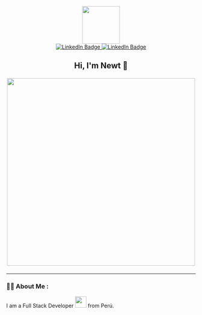 <div id="header" align="center">
  <img src="https://avatars.githubusercontent.com/u/87625663?v=4" width="100"/>
  
  <div id="badges">
    <a href="https://www.linkedin.com/in/axel-mu%C3%B1oz/" target="_blank" >
      <img src="https://img.shields.io/badge/LinkedIn-blue?style=for-the-badge&logo=linkedin&logoColor=white" alt="LinkedIn Badge"/>
    </a>
    <a href="https://leetcode.com/Trez_/" target="_blank" >
      <img src="https://img.shields.io/badge/LeetCode-yellow?style=for-the-badge&logo=leetcode&logoColor=black" alt="LinkedIn Badge"/>
    </a>
  </div>
  <img src="https://komarev.com/ghpvc/?username=newtyf&style=flat-square&color=blue" alt=""/>
</div>

<div id="body" align="center">
  <h2>
    <p>Hi, I'm Newt 🐲<p>
    <img src="https://media.giphy.com/media/5Z679ITUbZTodxmd9d/giphy.gif" width="500"/>
  </h2>
</div>

---

### 👨‍💻 About Me :
I am a Full Stack Developer <img src="https://media.giphy.com/media/WUlplcMpOCEmTGBtBW/giphy.gif" width="30"> from Perú.

<!--
**newtyf/newtyf** is a ✨ _special_ ✨ repository because its `README.md` (this file) appears on your GitHub profile.

Here are some ideas to get you started:

- 🔭 I’m currently working on ...
- 🌱 I’m currently learning ...
- 👯 I’m looking to collaborate on ...
- 🤔 I’m looking for help with ...
- 💬 Ask me about ...
- 📫 How to reach me: ...
- 😄 Pronouns: ...
- ⚡ Fun fact: ...
-->
